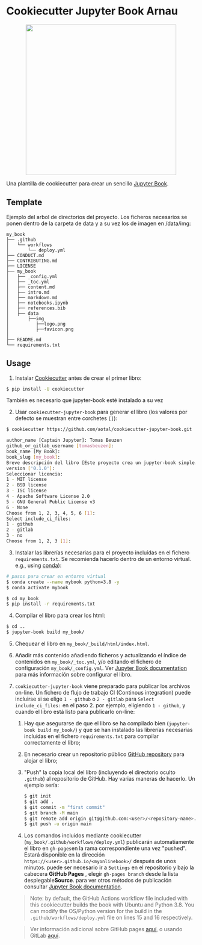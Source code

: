 # Cookiecutter Jupyter Book Arnau


<p align="center">
  <img src="{{cookiecutter.book_slug}}/data/img/logo.png" width="400">
</p>

Una plantilla de cookiecutter para crear un sencillo [Jupyter Book](https://jupyterbook.org/intro.html).

## Template

Ejemplo del arbol de directorios del proyecto. Los ficheros necesarios se ponen dentro de la carpeta de data y a su vez los de imagen en /data/img:

```
my_book
├── .github
│   └── workflows
│       └── deploy.yml
├── CONDUCT.md
├── CONTRIBUTING.md
├── LICENSE
├── my_book
│   ├── _config.yml
│   ├── _toc.yml
│   ├── content.md
│   ├── intro.md
│   ├── markdown.md
│   ├── notebooks.ipynb
│   ├── references.bib
│   ├── data
│       ├──img
│          ├──logo.png
│          ├──favicon.png
│   
├── README.md
└── requirements.txt
```

## Usage

1. Instalar [Cookiecutter](https://github.com/cookiecutter/cookiecutter/tree/1.7.2) antes de crear el primer libro:

```bash
$ pip install -U cookiecutter
```
También es necesario que jupyter-book esté instalado a su vez

2. Usar `cookiecutter-jupyter-book` para generar el libro (los valores por defecto se muestran entre corchetes `[]`):

```bash
$ cookiecutter https://github.com/aotal/cookiecutter-jupyter-book.git

author_name [Captain Jupyter]: Tomas Beuzen
github_or_gitlab_username [tomasbeuzen]:
book_name [My Book]:
book_slug [my_book]:
Breve descripción del libro [Este proyecto crea un jupyter-book simple.]: My first Jupyter Book!
version ['0.1.0']:
Seleccionar licencia:
1 - MIT license
2 - BSD license
3 - ISC license
4 - Apache Software License 2.0
5 - GNU General Public License v3
6 - None
Choose from 1, 2, 3, 4, 5, 6 [1]:
Select include_ci_files:
1 - github
2 - gitlab
3 - no
Choose from 1, 2, 3 [1]:
```

3. Instalar las librerías necesarias para el proyecto incluídas en el fichero `requirements.txt`. Se recomienda hacerlo dentro de un entorno virtual. e.g., using [conda](https://docs.conda.io/en/latest/)):

```bash
# pasos para crear en entorno virtual
$ conda create --name mybook python=3.8 -y
$ conda activate mybook
```

```bash
$ cd my_book
$ pip install -r requirements.txt
```

4. Compilar el libro para crear los html:

```bash
$ cd ..
$ jupyter-book build my_book/
```

5. Chequear el libro en `my_book/_build/html/index.html`.

6. Añadir más contenido añadiendo ficheros y actualizando el índice de contenidos en  `my_book/_toc.yml`, y/o editando el fichero de configuración `my_book/_config.yml`. Ver [Jupyter Book documentation](https://jupyterbook.org/intro.html) para más información sobre configurar el libro.

7. `cookiecutter-jupyter-book` viene preparado para publicar los archivos on-line. Un fichero de  flujo de trabajo CI (Continous integration) puede incluirse si se elige `1 - github` o `2 - gitlab` para `Select include_ci_files:` en el paso 2. por ejemplo, eligiendo `1 - github`, y cuando el libro está listo para publicarlo on-line:
   1. Hay que asegurarse de que el libro se ha compilado bien (`jupyter-book build my_book/`) y que se han instalado las librerías necesarias incluídas en el fichero `requirements.txt` para compilar correctamente el libro;
   2.  En necesario crear un repositorio público [GitHub repository](https://github.com/new) para alojar el libro;
   3. "Push" la copia local del libro (incluyendo el directorio oculto `.github`) al repositorio de GitHub. Hay varias maneras de hacerlo. Un ejemplo sería:

      ```bash
      $ git init
      $ git add .
      $ git commit -m "first commit"
      $ git branch -M main
      $ git remote add origin git@github.com:<user>/<repository-name>.git
      $ git push -u origin main
      ```

   4. Los comandos incluídos mediante cookiecutter (`my_book/.github/workflows/deploy.yml`) publicarán automatiamente el libro en `gh-pages`en la rama correspondiente una vez "pushed". Estará disponible en la dirección `https://<user>.github.io/<myonlinebook>/` después de unos minutos. puede ser necesario ir a `Settings` en el repositorio y bajo la cabecera **GitHub Pages** , elegir `gh-pages branch` desde la lista desplegable**Source**. para ver otros métodos de publicación consultar [Jupyter Book documentation](https://jupyterbook.org/intro.html).

   > Note: by default, the GitHub Actions workflow file included with this cookiecutter builds the book with Ubuntu and Python 3.8. You can modify the OS/Python version for the build in the `.github/workflows/deploy.yml` file on lines 15 and 16 respectively.

   > Ver información adicional sobre GitHub pages [aquí](https://jupyterbook.org/publish/gh-pages.html#automatically-host-your-book-with-github-actions), o usando GitLab [aquí](https://docs.gitlab.com/ee/user/project/pages/getting_started/pages_from_scratch.html).